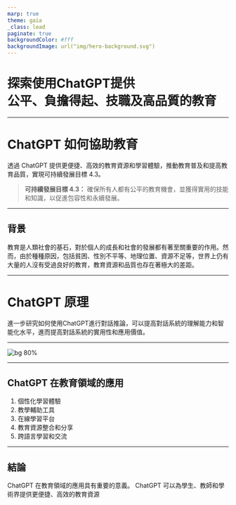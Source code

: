 ```yaml
---
marp: true
theme: gaia
_class: lead
paginate: true
backgroundColor: #fff
backgroundImage: url("img/hero-background.svg")
---
```

<style>
marp-pre{
     border-radius: 13px;
}
code{
    border-radius: 7px;
}
</style>

# 探索使用ChatGPT提供<br>**公平、負擔得起、技職及高品質的教育**

---

# ChatGPT 如何協助教育

透過 ChatGPT 提供更便捷、高效的教育資源和學習體驗，推動教育普及和提高教育品質，實現可持續發展目標 4.3。

> **可持續發展目標 4.3：** 確保所有人都有公平的教育機會，並獲得實用的技能和知識，以促進包容性和永續發展。

---

## 背景

教育是人類社會的基石，對於個人的成長和社會的發展都有著至關重要的作用。然而，由於種種原因，包括貧困、性別不平等、地理位置、資源不足等，世界上仍有大量的人沒有受過良好的教育，教育資源和品質也存在著極大的差距。

---
<!-- _class: lead -->
# ChatGPT 原理
進一步研究如何使用ChatGPT進行對話推論，可以提高對話系統的理解能力和智能化水平，進而提高對話系統的實用性和應用價值。

---

![bg 80%](https://openaicom.imgix.net/cf717bdb-0c8c-428a-b82b-3c3add87a600/ChatGPT_Diagram.svg?fm=auto&auto=compress,format&fit=min&w=1919&h=1138)


---
## ChatGPT 在教育領域的應用

1. 個性化學習體驗
2. 教學輔助工具
3. 在線學習平台
4. 教育資源整合和分享
5. 跨語言學習和交流

---
<!-- _class: lead -->

## 結論

ChatGPT 在教育領域的應用具有重要的意義。 ChatGPT 可以為學生、教師和學術界提供更便捷、高效的教育資源
